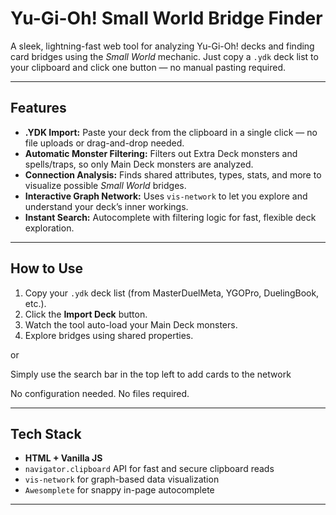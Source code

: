 # Yu-Gi-Oh! Small World Bridge Finder

A sleek, lightning-fast web tool for analyzing Yu-Gi-Oh! decks and finding card bridges using the *Small World* mechanic. Just copy a `.ydk` deck list to your clipboard and click one button — no manual pasting required.

---

##  Features

-  **.YDK Import:** Paste your deck from the clipboard in a single click — no file uploads or drag-and-drop needed.
-  **Automatic Monster Filtering:** Filters out Extra Deck monsters and spells/traps, so only Main Deck monsters are analyzed.
-  **Connection Analysis:** Finds shared attributes, types, stats, and more to visualize possible *Small World* bridges.
- **Interactive Graph Network:** Uses `vis-network` to let you explore and understand your deck’s inner workings.
- **Instant Search:** Autocomplete with filtering logic for fast, flexible deck exploration.

---

## How to Use

1. Copy your `.ydk` deck list (from MasterDuelMeta, YGOPro, DuelingBook, etc.).
2. Click the **Import Deck** button.
3. Watch the tool auto-load your Main Deck monsters.
4. Explore bridges using shared properties.

or

Simply use the search bar in the top left to add cards to the network

No configuration needed. No files required.

---

##  Tech Stack

- **HTML + Vanilla JS**
- `navigator.clipboard` API for fast and secure clipboard reads
- `vis-network` for graph-based data visualization
- `Awesomplete` for snappy in-page autocomplete

---

